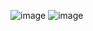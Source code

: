 ![image](https://github.com/beatrizveloso/web-aula-03.05.2024/assets/156534028/697dd997-b25b-4c7c-a002-6ee1b7c1f71d)
![image](https://github.com/beatrizveloso/web-aula-03.05.2024/assets/156534028/0c452058-ddb5-49fd-bd87-d4de89318517)
